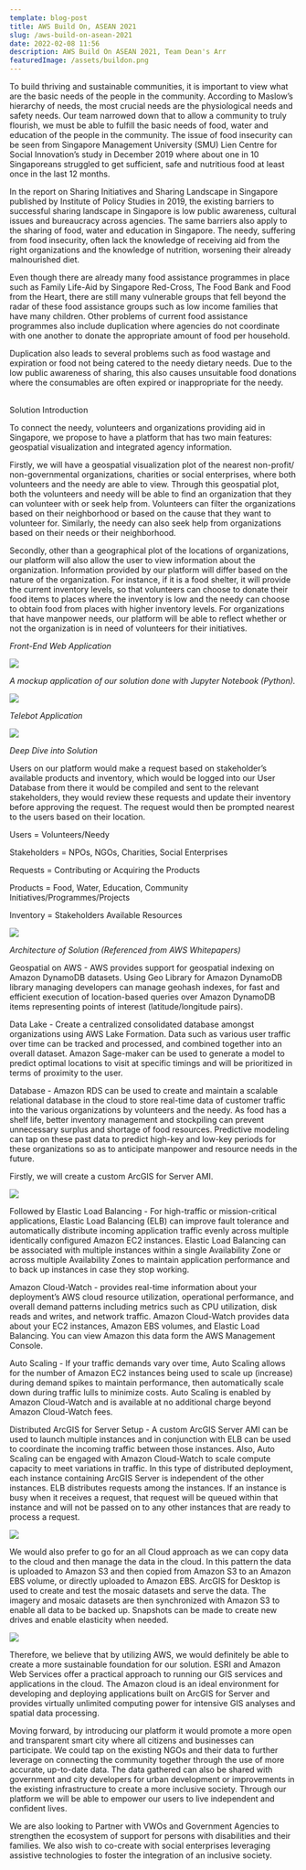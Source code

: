 ```yaml
---
template: blog-post
title: AWS Build On, ASEAN 2021
slug: /aws-build-on-asean-2021
date: 2022-02-08 11:56
description: AWS Build On ASEAN 2021, Team Dean's Arr
featuredImage: /assets/buildon.png
---
```

To build thriving and sustainable communities, it is important to view what are the basic needs of the people in the community. According to Maslow’s hierarchy of needs, the most crucial needs are the physiological needs and safety needs. Our team narrowed down that to allow a community to truly flourish, we must be able to fulfill the basic needs of food, water and education of the people in the community. The issue of food insecurity can be seen from Singapore Management University (SMU) Lien Centre for Social Innovation’s study in December 2019 where about one in 10 Singaporeans struggled to get sufficient, safe and nutritious food at least once in the last 12 months.

In the report on Sharing Initiatives and Sharing Landscape in Singapore published by Institute of Policy Studies in 2019, the existing barriers to successful sharing landscape in Singapore is low public awareness, cultural issues and bureaucracy across agencies. The same barriers also apply to the sharing of food, water and education in Singapore. The needy, suffering from food insecurity, often lack the knowledge of receiving aid from the right organizations and the knowledge of nutrition, worsening their already malnourished diet. 

Even though there are already many food assistance programmes in place such as Family Life-Aid by Singapore Red-Cross, The Food Bank and Food from the Heart, there are still many vulnerable groups that fell beyond the radar of these food assistance groups such as low income families that have many children. Other problems of current food assistance programmes also include duplication where agencies do not coordinate with one another to donate the appropriate amount of food per household.

Duplication also leads to several problems such as food wastage and expiration or food not being catered to the needy dietary needs. Due to the low public awareness of sharing, this also causes unsuitable food donations where the consumables are often expired or inappropriate for the needy.

\
Solution Introduction

To connect the needy, volunteers and organizations providing aid in Singapore, we propose to have a platform that has two main features: geospatial visualization and integrated agency information. 

Firstly, we will have a geospatial visualization plot of the nearest non-profit/ non-governmental organizations, charities or social enterprises, where both volunteers and the needy are able to view. Through this geospatial plot, both the volunteers and needy will be able to find an organization that they can volunteer with or seek help from. Volunteers can filter the organizations based on their neighborhood or based on the cause that they want to volunteer for. Similarly, the needy can also seek help from organizations based on their needs or their neighborhood.

Secondly, other than a geographical plot of the locations of organizations, our platform will also allow the user to view information about the organization. Information provided by our platform will differ based on the nature of the organization. For instance, if it is a food shelter, it will provide the current inventory levels, so that volunteers can choose to donate their food items to places where the inventory is low and the needy can choose to obtain food from places with higher inventory levels. For organizations that have manpower needs, our platform will be able to reflect whether or not the organization is in need of volunteers for their initiatives.

*Front-End Web Application*

![](/assets/frontend.png)

*A mockup application of our solution done with Jupyter Notebook (Python).*

![](https://lh3.googleusercontent.com/F2MlsFu5ACAV-hiJvgLXXYs7GY9MgHrhyJAJIEyHvtz98_poOms1lYHSRDUmsoybhSZ6UI1Yn1BZTEb6-FowJ4R9-hJ4wv9hUPCQyTgzwRWJHiVXRQjSYa-Ugiunng)

*Telebot Application*

![](/assets/telebot.png)

*Deep Dive into Solution*

Users on our platform would make a request based on stakeholder’s available products and inventory, which would be logged into our User Database from there it would be compiled and sent to the relevant stakeholders, they would review these requests and update their inventory before approving the request. The request would then be prompted nearest to the users based on their location.

Users = Volunteers/Needy

Stakeholders = NPOs, NGOs, Charities, Social Enterprises

Requests = Contributing or Acquiring the Products

Products = Food, Water, Education, Community Initiatives/Programmes/Projects 

Inventory = Stakeholders Available Resources 

![](https://lh5.googleusercontent.com/qYbQj-o_zfgZ-Jf1VCIpQo2Vtp5W1KOy801NcLGHMjZG0ZpL2C-ZjKuzDajnJOMLVR6Zn9cw9rXcncY1NKLjOCsyYaDQDcNJGnSUfEWuvPptd467JDk_ogE6K_CxzA)

*Architecture of Solution (Referenced from AWS Whitepapers)*

Geospatial on AWS - AWS provides support for geospatial indexing on Amazon DynamoDB datasets. Using Geo Library for Amazon DynamoDB library managing developers can manage geohash indexes, for fast and efficient execution of location-based queries over Amazon DynamoDB items representing points of interest (latitude/longitude pairs).

Data Lake - Create a centralized consolidated database amongst organizations using AWS Lake Formation. Data such as various user traffic over time can be tracked and processed, and combined together into an overall dataset. Amazon Sage-maker can be used to generate a model to predict optimal locations to visit at specific timings and will be prioritized in terms of proximity to the user. 

Database - Amazon RDS can be used to create and maintain a scalable relational database in the cloud to store real-time data of customer traffic into the various organizations by volunteers and the needy. As food has a shelf life, better inventory management and stockpiling can prevent unnecessary surplus and shortage of food resources. Predictive modeling can tap on these past data to predict high-key and low-key periods for these organizations so as to anticipate manpower and resource needs in the future.

Firstly, we will create a custom ArcGIS for Server AMI.

![](https://lh5.googleusercontent.com/pKAEKSOcGeAPj_YiEWq9Ai6wltjJSvlcKIyQnzS_KGS2cqyK40iDtpHIa0oBPaQFAiHluuyvAAYCAgbqZDXoSn-NuIbVqywiJ8A4CIFObd1lDGUHkm9hPwLzuehtSw)

Followed by Elastic Load Balancing - For high-traffic or mission-critical applications, Elastic Load Balancing (ELB) can improve fault tolerance and automatically distribute incoming application traffic evenly across multiple identically configured Amazon EC2 instances. Elastic Load Balancing can be associated with multiple instances within a single Availability Zone or across multiple Availability Zones to maintain application performance and to back up instances in case they stop working.

Amazon Cloud-Watch - provides real-time information about your deployment’s AWS cloud resource utilization, operational performance, and overall demand patterns including metrics such as CPU utilization, disk reads and writes, and network traffic. Amazon Cloud-Watch provides data about your EC2 instances, Amazon EBS volumes, and Elastic Load Balancing. You can view Amazon this data form the AWS Management Console.

Auto Scaling - If your traffic demands vary over time, Auto Scaling allows for the number of Amazon EC2 instances being used to scale up (increase) during demand spikes to maintain performance, then automatically scale down during traffic lulls to minimize costs. Auto Scaling is enabled by Amazon Cloud-Watch and is available at no additional charge beyond Amazon Cloud-Watch fees. 

Distributed ArcGIS for Server Setup - A custom ArcGIS Server AMI can be used to launch multiple instances and in conjunction with ELB can be used to coordinate the incoming traffic between those instances. Also, Auto Scaling can be engaged with Amazon Cloud-Watch to scale compute capacity to meet variations in traffic. In this type of distributed deployment, each instance containing ArcGIS Server is independent of the other instances. ELB distributes requests among the instances. If an instance is busy when it receives a request, that request will be queued within that instance and will not be passed on to any other instances that are ready to process a request.

![](https://lh4.googleusercontent.com/OONmL3N4wB3M_TWAdCbuG7LSJ-6yEuBdw5ZjaKCKUFgOTYxReuaTjimmprsJG0n3dve0rS1EKx9H4gF7WwUxZMrZ_YSOf43dZ2MTuaXUjYg4Z3HkQzFavfHalQXstg)

We would also prefer to go for an all Cloud approach as we can copy data to the cloud and then manage the data in the cloud. In this pattern the data is uploaded to Amazon S3 and then copied from Amazon S3 to an Amazon EBS volume, or directly uploaded to Amazon EBS. ArcGIS for Desktop is used to create and test the mosaic datasets and serve the data. The imagery and mosaic datasets are then synchronized with Amazon S3 to enable all data to be backed up. Snapshots can be made to create new drives and enable elasticity when needed.

![](https://lh6.googleusercontent.com/vKXfvxZy-fVY4ByMuQaJg-9_zbTiQ-Bwoiyijp8lusDMe4eVAQ6tGNpkcaG3iHWBB2XIQN8WG0gf8gfuY_p7TBRdCasUu12fnoSUprK8Bpc9Zv9wwuqPQQ-U4wfoLw)

Therefore, we believe that by utilizing AWS, we would definitely be able to create a more sustainable foundation for our solution. ESRI and Amazon Web Services offer a practical approach to running our GIS services and applications in the cloud. The Amazon cloud is an ideal environment for developing and deploying applications built on ArcGIS for Server and provides virtually unlimited computing power for intensive GIS analyses and spatial data processing.

Moving forward, by introducing our platform it would promote a more open and transparent smart city where all citizens and businesses can participate. We could tap on the existing NGOs and their data to further leverage on connecting the community together through the use of more accurate, up-to-date data. The data gathered can also be shared with government and city developers for urban development or improvements in the existing infrastructure to create a more inclusive society. Through our platform we will be able to empower our users to live independent and confident lives​. 

We are also looking to Partner with VWOs and Government Agencies to strengthen the ecosystem of support for persons with disabilities and their families​. We also wish to co-create with social enterprises leveraging assistive technologies to foster the integration of an inclusive society.